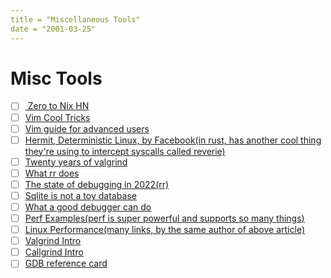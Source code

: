 ```yaml
---
title = "Miscellaneous Tools"
date = "2001-03-25"
---
```


# Misc Tools

- [ ] [ Zero to Nix ](https://determinate.systems/posts/zero-to-nix) [HN](https://lobste.rs/s/kf3xym/introducing_zero_nix)
- [ ] [Vim Cool Tricks ](https://stackoverflow.com/questions/726894/what-are-the-dark-corners-of-vim-your-mom-never-told-you-about)
- [ ] [Vim guide for advanced users](https://news.ycombinator.com/item?id=33811705)
- [ ] [Hermit, Deterministic Linux, by Facebook(in rust, has another cool thing they're using to intercept syscalls called reverie)](https://news.ycombinator.com/item?id=33708867)
- [ ] [Twenty years of valgrind](https://news.ycombinator.com/item?id=32245136)
- [ ] [What rr does](https://news.ycombinator.com/item?id=31617600)
- [ ] [The state of debugging in 2022(rr)](https://youtu.be/yCK0-vWmAsk)
- [ ] [Sqlite is not a toy database](https://antonz.org/sqlite-is-not-a-toy-database/)
- [ ] [What a good debugger can do](https://news.ycombinator.com/item?id=35092998)
- [ ] [Perf Examples(perf is super powerful and supports so many things)](https://www.brendangregg.com/perf.html)
- [ ] [Linux Performance(many links, by the same author of above article)](https://www.brendangregg.com/linuxperf.html)
- [ ] [Valgrind Intro](https://web.stanford.edu/class/archive/cs/cs107/cs107.1196/resources/valgrind)
- [ ] [Callgrind Intro](https://web.stanford.edu/class/archive/cs/cs107/cs107.1196/resources/callgrind)
- [ ] [GDB reference card](https://github.com/hellogcc/100-gdb-tips/blob/master/refcard.pdf)
